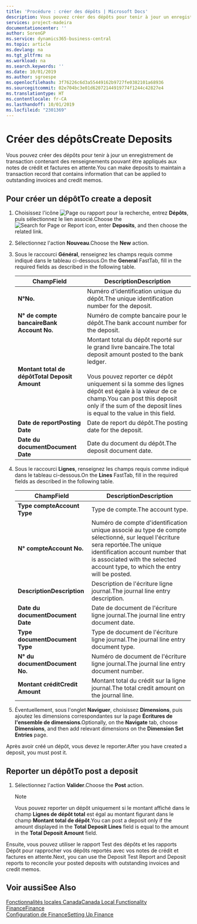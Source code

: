 ```yaml
---
title: 'Procédure : créer des dépôts | Microsoft Docs'
description: Vous pouvez créer des dépôts pour tenir à jour un enregistrement de transaction contenant des renseignements pouvant être appliqués aux notes de crédit et factures en attente.
services: project-madeira
documentationcenter: ''
author: SorenGP
ms.service: dynamics365-business-central
ms.topic: article
ms.devlang: na
ms.tgt_pltfrm: na
ms.workload: na
ms.search.keywords: ''
ms.date: 10/01/2019
ms.author: sgroespe
ms.openlocfilehash: 3f76226c6d3a55449162b9727fe0382101a68936
ms.sourcegitcommit: 02e704bc3e01d62072144919774f1244c42827e4
ms.translationtype: HT
ms.contentlocale: fr-CA
ms.lasthandoff: 10/01/2019
ms.locfileid: "2301369"
---
```

# <a name="create-deposits"></a><span data-ttu-id="d5365-103">Créer des dépôts</span><span class="sxs-lookup"><span data-stu-id="d5365-103">Create Deposits</span></span>
<span data-ttu-id="d5365-104">Vous pouvez créer des dépôts pour tenir à jour un enregistrement de transaction contenant des renseignements pouvant être appliqués aux notes de crédit et factures en attente.</span><span class="sxs-lookup"><span data-stu-id="d5365-104">You can make deposits to maintain a transaction record that contains information that can be applied to outstanding invoices and credit memos.</span></span>  

## <a name="to-create-a-deposit"></a><span data-ttu-id="d5365-105">Pour créer un dépôt</span><span class="sxs-lookup"><span data-stu-id="d5365-105">To create a deposit</span></span>  
1.  <span data-ttu-id="d5365-106">Choisissez l'icône ![Page ou rapport pour la recherche](../../media/ui-search/search_small.png "icône Page ou rapport pour la recherche"), entrez **Dépôts**, puis sélectionnez le lien associé.</span><span class="sxs-lookup"><span data-stu-id="d5365-106">Choose the ![Search for Page or Report](../../media/ui-search/search_small.png "Search for Page or Report icon") icon, enter **Deposits**, and then choose the related link.</span></span>  
2.  <span data-ttu-id="d5365-107">Sélectionnez l'action **Nouveau**.</span><span class="sxs-lookup"><span data-stu-id="d5365-107">Choose the **New** action.</span></span>  
3.  <span data-ttu-id="d5365-108">Sous le raccourci **Général**, renseignez les champs requis comme indiqué dans le tableau ci-dessous.</span><span class="sxs-lookup"><span data-stu-id="d5365-108">On the **General** FastTab, fill in the required fields as described in the following table.</span></span>  

    |<span data-ttu-id="d5365-109">Champ</span><span class="sxs-lookup"><span data-stu-id="d5365-109">Field</span></span>|<span data-ttu-id="d5365-110">Description</span><span class="sxs-lookup"><span data-stu-id="d5365-110">Description</span></span>|  
    |---------------------------------|---------------------------------------|  
    |<span data-ttu-id="d5365-111">**N°**</span><span class="sxs-lookup"><span data-stu-id="d5365-111">**No.**</span></span>|<span data-ttu-id="d5365-112">Numéro d'identification unique du dépôt.</span><span class="sxs-lookup"><span data-stu-id="d5365-112">The unique identification number for the deposit.</span></span>|  
    |<span data-ttu-id="d5365-113">**N° de compte bancaire**</span><span class="sxs-lookup"><span data-stu-id="d5365-113">**Bank Account No.**</span></span>|<span data-ttu-id="d5365-114">Numéro de compte bancaire pour le dépôt.</span><span class="sxs-lookup"><span data-stu-id="d5365-114">The bank account number for the deposit.</span></span>|  
    |<span data-ttu-id="d5365-115">**Montant total de dépôt**</span><span class="sxs-lookup"><span data-stu-id="d5365-115">**Total Deposit Amount**</span></span>|<span data-ttu-id="d5365-116">Montant total du dépôt reporté sur le grand livre bancaire.</span><span class="sxs-lookup"><span data-stu-id="d5365-116">The total deposit amount posted to the bank ledger.</span></span><br /><br /> <span data-ttu-id="d5365-117">Vous pouvez reporter ce dépôt uniquement si la somme des lignes dépôt est égale à la valeur de ce champ.</span><span class="sxs-lookup"><span data-stu-id="d5365-117">You can post this deposit only if the sum of the deposit lines is equal to the value in this field.</span></span>|  
    |<span data-ttu-id="d5365-118">**Date de report**</span><span class="sxs-lookup"><span data-stu-id="d5365-118">**Posting Date**</span></span>|<span data-ttu-id="d5365-119">Date de report du dépôt.</span><span class="sxs-lookup"><span data-stu-id="d5365-119">The posting date for the deposit.</span></span>|  
    |<span data-ttu-id="d5365-120">**Date du document**</span><span class="sxs-lookup"><span data-stu-id="d5365-120">**Document Date**</span></span>|<span data-ttu-id="d5365-121">Date du document du dépôt.</span><span class="sxs-lookup"><span data-stu-id="d5365-121">The deposit document date.</span></span>|  
4.  <span data-ttu-id="d5365-122">Sous le raccourci **Lignes**, renseignez les champs requis comme indiqué dans le tableau ci-dessous.</span><span class="sxs-lookup"><span data-stu-id="d5365-122">On the **Lines** FastTab, fill in the required fields as described in the following table.</span></span>  

    |<span data-ttu-id="d5365-123">Champ</span><span class="sxs-lookup"><span data-stu-id="d5365-123">Field</span></span>|<span data-ttu-id="d5365-124">Description</span><span class="sxs-lookup"><span data-stu-id="d5365-124">Description</span></span>|  
    |---------------------------------|---------------------------------------|  
    |<span data-ttu-id="d5365-125">**Type compte**</span><span class="sxs-lookup"><span data-stu-id="d5365-125">**Account Type**</span></span>|<span data-ttu-id="d5365-126">Type de compte.</span><span class="sxs-lookup"><span data-stu-id="d5365-126">The account type.</span></span>|  
    |<span data-ttu-id="d5365-127">**N° compte**</span><span class="sxs-lookup"><span data-stu-id="d5365-127">**Account No.**</span></span>|<span data-ttu-id="d5365-128">Numéro de compte d'identification unique associé au type de compte sélectionné, sur lequel l'écriture sera reportée.</span><span class="sxs-lookup"><span data-stu-id="d5365-128">The unique identification account number that is associated with the selected account type, to which the entry will be posted.</span></span>|  
    |<span data-ttu-id="d5365-129">**Description**</span><span class="sxs-lookup"><span data-stu-id="d5365-129">**Description**</span></span>|<span data-ttu-id="d5365-130">Description de l'écriture ligne journal.</span><span class="sxs-lookup"><span data-stu-id="d5365-130">The journal line entry description.</span></span>|  
    |<span data-ttu-id="d5365-131">**Date du document**</span><span class="sxs-lookup"><span data-stu-id="d5365-131">**Document Date**</span></span>|<span data-ttu-id="d5365-132">Date de document de l'écriture ligne journal.</span><span class="sxs-lookup"><span data-stu-id="d5365-132">The journal line entry document date.</span></span>|  
    |<span data-ttu-id="d5365-133">**Type document**</span><span class="sxs-lookup"><span data-stu-id="d5365-133">**Document Type**</span></span>|<span data-ttu-id="d5365-134">Type de document de l'écriture ligne journal.</span><span class="sxs-lookup"><span data-stu-id="d5365-134">The journal line entry document type.</span></span>|  
    |<span data-ttu-id="d5365-135">**N° du document**</span><span class="sxs-lookup"><span data-stu-id="d5365-135">**Document No.**</span></span>|<span data-ttu-id="d5365-136">Numéro de document de l'écriture ligne journal.</span><span class="sxs-lookup"><span data-stu-id="d5365-136">The journal line entry document number.</span></span>|  
    |<span data-ttu-id="d5365-137">**Montant crédit**</span><span class="sxs-lookup"><span data-stu-id="d5365-137">**Credit Amount**</span></span>|<span data-ttu-id="d5365-138">Montant total du crédit sur la ligne journal.</span><span class="sxs-lookup"><span data-stu-id="d5365-138">The total credit amount on the journal line.</span></span>|  

5.  <span data-ttu-id="d5365-139">Éventuellement, sous l'onglet **Naviguer**, choisissez **Dimensions**, puis ajoutez les dimensions correspondantes sur la page **Écritures de l'ensemble de dimensions**.</span><span class="sxs-lookup"><span data-stu-id="d5365-139">Optionally, on the **Navigate** tab, choose **Dimensions**, and then add relevant dimensions on the **Dimension Set Entries** page.</span></span>  

<span data-ttu-id="d5365-140">Après avoir créé un dépôt, vous devez le reporter.</span><span class="sxs-lookup"><span data-stu-id="d5365-140">After you have created a deposit, you must post it.</span></span>  

## <a name="to-post-a-deposit"></a><span data-ttu-id="d5365-141">Reporter un dépôt</span><span class="sxs-lookup"><span data-stu-id="d5365-141">To post a deposit</span></span>  
1. <span data-ttu-id="d5365-142">Sélectionnez l'action **Valider**.</span><span class="sxs-lookup"><span data-stu-id="d5365-142">Choose the **Post** action.</span></span>  

    > [!NOTE]  
    >  <span data-ttu-id="d5365-143">Vous pouvez reporter un dépôt uniquement si le montant affiché dans le champ **Lignes de dépôt total** est égal au montant figurant dans le champ **Montant total de dépôt**.</span><span class="sxs-lookup"><span data-stu-id="d5365-143">You can post a deposit only if the amount displayed in the **Total Deposit Lines** field is equal to the amount in the **Total Deposit Amount** field.</span></span>  

<span data-ttu-id="d5365-144">Ensuite, vous pouvez utiliser le rapport Test des dépôts et les rapports Dépôt pour rapprocher vos dépôts reportés avec vos notes de crédit et factures en attente.</span><span class="sxs-lookup"><span data-stu-id="d5365-144">Next, you can use the Deposit Test Report and Deposit reports to reconcile your posted deposits with outstanding invoices and credit memos.</span></span>  

## <a name="see-also"></a><span data-ttu-id="d5365-145">Voir aussi</span><span class="sxs-lookup"><span data-stu-id="d5365-145">See Also</span></span>  
[<span data-ttu-id="d5365-146">Fonctionnalités locales Canada</span><span class="sxs-lookup"><span data-stu-id="d5365-146">Canada Local Functionality</span></span>](canada-local-functionality.md)  
[<span data-ttu-id="d5365-147">Finance</span><span class="sxs-lookup"><span data-stu-id="d5365-147">Finance</span></span>](../../finance.md)  
[<span data-ttu-id="d5365-148">Configuration de Finance</span><span class="sxs-lookup"><span data-stu-id="d5365-148">Setting Up Finance</span></span>](../../finance.md)  
